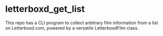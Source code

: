 # letterboxd_get_list
This repo has a CLI program to collect arbitrary film information from a list on Letterboxd.com, powered by a versatile LetterboxdFilm class.
